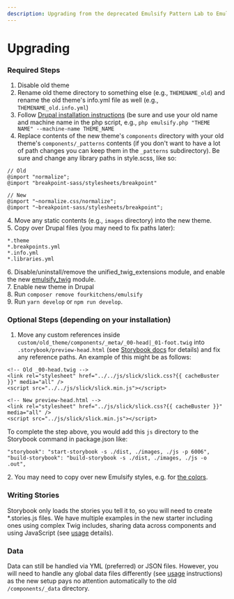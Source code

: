 ```yaml
---
description: Upgrading from the deprecated Emulsify Pattern Lab to Emulsify Drupal
---
```


# Upgrading

### Required Steps

1. Disable old theme
2. Rename old theme directory to something else (e.g., `THEMENAME_old`) and rename the old theme's info.yml file as well (e.g., `THEMENAME_old.info.yml`)
3. Follow [Drupal installation instructions](broken-reference) (be sure and use your old name and machine name in the php script, e.g., `php emulsify.php "THEME NAME" --machine-name THEME_NAME`
4. Replace contents of the new theme's `components` directory with your old theme's `components/_patterns` contents (if you don't want to have a lot of path changes you can keep them in the `_patterns` subdirectory). Be sure and change any library paths in style.scss, like so:

```
// Old
@import "normalize";
@import "breakpoint-sass/stylesheets/breakpoint"

// New
@import "~normalize.css/normalize";
@import "~breakpoint-sass/stylesheets/breakpoint";
```

&#x20;    4\. Move any static contents (e.g., `images` directory) into the new theme.\
&#x20;    5\. Copy over Drupal files (you may need to fix paths later):

```
*.theme
*.breakpoints.yml
*.info.yml
*.libraries.yml
```

&#x20;    6\. Disable/uninstall/remove the unified\_twig\_extensions module, and enable the new [emulsify\_twig](https://www.drupal.org/project/emulsify\_twig) module.\
&#x20;    7\. Enable new theme in Drupal\
&#x20;    8\. Run `composer remove fourkitchens/emulsify`\
&#x20;    9\. Run `yarn develop` or `npm run develop`.

### Optional Steps (depending on your installation)

1. Move any custom references inside `custom/old_theme/components/_meta/_00-head|_01-foot.twig` into `.storybook/preview-head.html` (see [Storybook docs](https://storybook.js.org/docs/configurations/add-custom-head-tags/) for details) and fix any reference paths. An example of this might be as follows:

```
<!-- Old _00-head.twig -->
<link rel="stylesheet" href="../../js/slick/slick.css?{{ cacheBuster }}" media="all" />
<script src="../../js/slick/slick.min.js"></script>

<!-- New preview-head.html -->
<link rel="stylesheet" href="../js/slick/slick.css?{{ cacheBuster }}" media="all" />
<script src="../js/slick/slick.min.js"></script>
```

To complete the step above, you would add this `js` directory to the Storybook command in package.json like:

```
"storybook": "start-storybook -s ./dist, ./images, ./js -p 6006",
"build-storybook": "build-storybook -s ./dist, ./images, ./js -o .out",
```

&#x20;    2\. You may need to copy over new Emulsify styles, e.g. for [the colors](https://github.com/emulsify-ds/emulsify-drupal/blob/develop/components/00-base/01-colors/\_color-vars.scss).

### Writing Stories

Storybook only loads the stories you tell it to, so you will need to create \*.stories.js files. We have multiple examples in the new starter including ones using complex Twig includes, sharing data across components and using JavaScript (see [usage](../basic-usage/writing-stories.md) details).

### Data

Data can still be handled via YML (preferred) or JSON files. However, you will need to handle any global data files differently (see [usage](../basic-usage/writing-stories.md) instructions) as the new setup pays no attention automatically to the old `/components/_data` directory.
